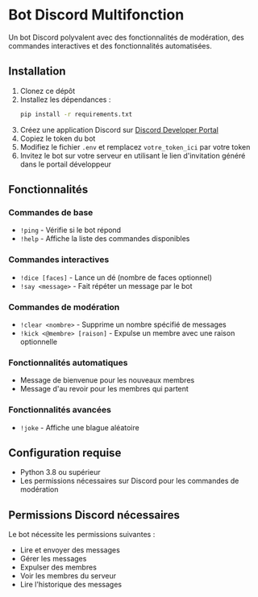 # Bot Discord Multifonction

Un bot Discord polyvalent avec des fonctionnalités de modération, des commandes interactives et des fonctionnalités automatisées.

## Installation

1. Clonez ce dépôt
2. Installez les dépendances :
   ```bash
   pip install -r requirements.txt
   ```
3. Créez une application Discord sur [Discord Developer Portal](https://discord.com/developers/applications)
4. Copiez le token du bot
5. Modifiez le fichier `.env` et remplacez `votre_token_ici` par votre token
6. Invitez le bot sur votre serveur en utilisant le lien d'invitation généré dans le portail développeur

## Fonctionnalités

### Commandes de base
- `!ping` - Vérifie si le bot répond
- `!help` - Affiche la liste des commandes disponibles

### Commandes interactives
- `!dice [faces]` - Lance un dé (nombre de faces optionnel)
- `!say <message>` - Fait répéter un message par le bot

### Commandes de modération
- `!clear <nombre>` - Supprime un nombre spécifié de messages
- `!kick <@membre> [raison]` - Expulse un membre avec une raison optionnelle

### Fonctionnalités automatiques
- Message de bienvenue pour les nouveaux membres
- Message d'au revoir pour les membres qui partent

### Fonctionnalités avancées
- `!joke` - Affiche une blague aléatoire

## Configuration requise

- Python 3.8 ou supérieur
- Les permissions nécessaires sur Discord pour les commandes de modération

## Permissions Discord nécessaires

Le bot nécessite les permissions suivantes :
- Lire et envoyer des messages
- Gérer les messages
- Expulser des membres
- Voir les membres du serveur
- Lire l'historique des messages

